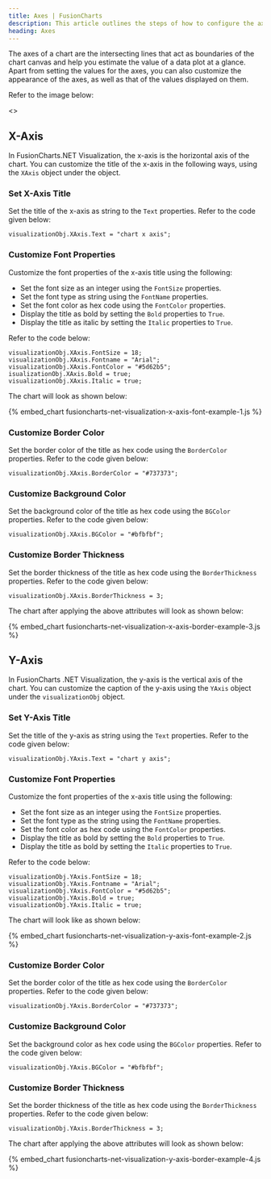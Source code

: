 ```yaml
---
title: Axes | FusionCharts
description: This article outlines the steps of how to configure the axes.
heading: Axes
---
```


The axes of a chart are the intersecting lines that act as boundaries of the chart canvas and help you estimate the value of a data plot at a glance. Apart from setting the values for the axes, you can also customize the appearance of the axes, as well as that of the values displayed on them.

Refer to the image below:

<<Image>>

## X-Axis

In FusionCharts.NET Visualization, the x-axis is the horizontal axis of the chart. You can customize the title of the x-axis in the following ways, using the `XAxis` object under the object.

### Set X-Axis Title

Set the title of the x-axis as string to the `Text` properties. Refer to the code given below:

```
visualizationObj.XAxis.Text = "chart x axis";
```

### Customize Font Properties

Customize the font properties of the x-axis title using the following:

* Set the font size as an integer using the `FontSize` properties.
* Set the font type as string using the `FontName` properties.
* Set the font color as hex code using the `FontColor` properties.
* Display the title as bold by setting the `Bold` properties to `True`.
* Display the title as italic by setting the `Italic` properties to `True`. 

Refer to the code below:

```
visualizationObj.XAxis.FontSize = 18;
visualizationObj.XAxis.Fontname = "Arial";
visualizationObj.XAxis.FontColor = "#5d62b5";
isualizationObj.XAxis.Bold = true;
visualizationObj.XAxis.Italic = true;
```

The chart will look as shown below:

{% embed_chart fusioncharts-net-visualization-x-axis-font-example-1.js %}

### Customize Border Color

Set the border color of the title as hex code using the `BorderColor` properties. Refer to the code given below:

```
visualizationObj.XAxis.BorderColor = "#737373";
```

### Customize Background Color

Set the background color of the title as hex code using the `BGColor` properties. Refer to the code given below:

```
visualizationObj.XAxis.BGColor = "#bfbfbf";
```

### Customize Border Thickness

Set the border thickness of the title as hex code using the `BorderThickness` properties. Refer to the code given below:

```
visualizationObj.XAxis.BorderThickness = 3;
```

The chart after applying the above attributes will look as shown below:

{% embed_chart fusioncharts-net-visualization-x-axis-border-example-3.js %}

## Y-Axis

In FusionCharts .NET Visualization, the y-axis is the vertical axis of the chart. You can customize the caption of the y-axis using the `YAxis` object under the `visualizationObj` object.

### Set Y-Axis Title

Set the title of the y-axis as string using the `Text` properties. Refer to the code given below:

```
visualizationObj.YAxis.Text = "chart y axis";
```

### Customize Font Properties

Customize the font properties of the x-axis title using the following:

* Set the font size as an integer using the `FontSize` properties.
* Set the font type as the string using the `FontName` properties.
* Set the font color as hex code using the `FontColor` properties.
* Display the title as bold by setting the `Bold` properties to `True`.
* Display the title as bold by setting the `Italic` properties to `True`. 

Refer to the code below:

```
visualizationObj.YAxis.FontSize = 18;
visualizationObj.YAxis.Fontname = "Arial";
visualizationObj.YAxis.FontColor = "#5d62b5";
visualizationObj.YAxis.Bold = true;
visualizationObj.YAxis.Italic = true;
```

The chart will look like as shown below:

{% embed_chart fusioncharts-net-visualization-y-axis-font-example-2.js %}

### Customize Border Color

Set the border color of the title as hex code using the `BorderColor` properties. Refer to the code given below:

```
visualizationObj.YAxis.BorderColor = "#737373";
```

### Customize Background Color

Set the background color as hex code using the `BGColor` properties. Refer to the code given below:

```
visualizationObj.YAxis.BGColor = "#bfbfbf";
```

### Customize Border Thickness

Set the border thickness of the title as hex code using the `BorderThickness` properties. Refer to the code given below:

```
visualizationObj.YAxis.BorderThickness = 3;
```

The chart after applying the above attributes will look as shown below:

{% embed_chart fusioncharts-net-visualization-y-axis-border-example-4.js %}